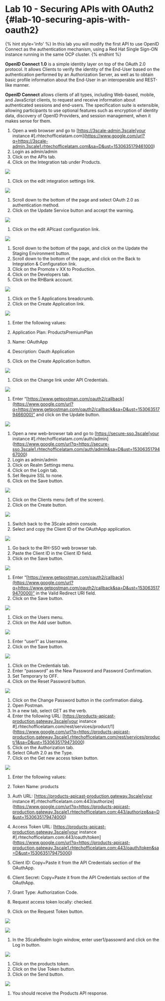 # Lab 10 - Securing APIs with OAuth2 {#lab-10-securing-apis-with-oauth2}

{% hint style='info' %}
In this lab you will modify the first API to use OpenID Connect as the authentication mechanism, using a Red Hat Single Sign-ON instance running in the same OCP cluster.
{% endhint %}

**OpenID Connect 1.0** is a simple identity layer on top of the OAuth 2.0 protocol. It allows Clients to verify the identity of the End-User based on the authentication performed by an Authorization Server, as well as to obtain basic profile information about the End-User in an interoperable and REST-like manner.

**OpenID Connect** allows clients of all types, including Web-based, mobile, and JavaScript clients, to request and receive information about authenticated sessions and end-users. The specification suite is extensible, allowing participants to use optional features such as encryption of identity data, discovery of OpenID Providers, and session management, when it makes sense for them.







1.  Open a web browser and go to [https://3scale-admin.3scale[your instance #].rhtechofficelatam.com](https://www.google.com/url?q=https://3scale-admin.3scale1.rhtechofficelatam.com&sa=D&ust=1530635179461000) 
2.  Login as admin/admin
3.  Click on the APIs tab.
4.  Click on the Integration tab under Products.

![](images/image160.png)

1.  Click on the edit integration settings link.

![](images/image40.png)

1.  Scroll down to the bottom of the page and select OAuth 2.0 as authentication method.
2.  Click on the Update Service button and accept the warning.

![](images/image61.png)

1.  Click on the  edit APIcast configuration link.

![](images/image101.png)

1.  Scroll down to the bottom of the page, and click on the Update the Staging Environment button.
2.  Scroll down to the bottom of the page, and click on the  Back to Integration &amp; Configuration link.
3.  Click on the Promote v XX to Production.
4.  Click on the Developers tab.
5.  Click on the RHBank account.

![](images/image29.png)

1.  Click on the 5 Applications breadcrumb.
2.  Click on the Create Application link.

![](images/image78.png)

1.  Enter the following values:

1.  Application Plan: ProductsPremiumPlan
2.  Name: OAuthApp
3.  Description: Oauth Application

1.  Click on the Create Application button.

![](images/image154.png)

1.  Click on the Change link under  API Credentials.

![](images/image55.png)

1.  Enter “[https://www.getpostman.com/oauth2/callback](https://www.google.com/url?q=https://www.getpostman.com/oauth2/callback&sa=D&ust=1530635179466000)” and click on the Update button.

![](images/image133.png)

1.  Open a new web-browser tab and go to [https://secure-sso.3scale[your instance #].rhtechofficelatam.com/auth/admin](https://www.google.com/url?q=https://secure-sso.3scale1.rhtechofficelatam.com/auth/admin&sa=D&ust=1530635179467000) 
2.  Login as admin/admin
3.  Click on Realm Settings menu.
4.  Click on the Login tab.
5.  Set Require SSL to none.
6.  Click on the Save button.

![](images/image19.png)

1.  Click on the Clients menu (left of the screen).
2.  Click on the Create button.

![](images/image27.png)

1.  Switch back to the 3Scale admin console.
2.  Select and copy the Client ID of the OAuthApp application.

![](images/image37.png)

1.  Go back to the RH-SSO web browser tab.
2.  Paste the Client ID in the Client ID field.
3.  Click on the Save button.

![](images/image149.png)

1.  Enter “[https://www.getpostman.com/oauth2/callback](https://www.google.com/url?q=https://www.getpostman.com/oauth2/callback&sa=D&ust=1530635179470000)” in the Valid Redirect URI field.
2.  Click on the Save button.

![](images/image23.png)

1.  Click on the Users menu.
2.  Click on the Add user button.

![](images/image6.png)

1.  Enter “user1” as Username.
2.  Click on the Save button.

![](images/image9.png)

1.  Click on the Credentials tab.
2.  Enter “password” as the New Password and Password Confirmation.
3.  Set Temporary  to OFF.
4.  Click on the Reset Password button.

![](images/image70.png)

1.  Click on the Change Password button in the confirmation dialog.
2.  Open Postman.
3.  In a new tab, select GET as the verb.
4.  Enter the following URL: [https://products-apicast-production.gateway.3scale[your instance #].rhtechofficelatam.com/rest/services/product/1](https://www.google.com/url?q=https://products-apicast-production.gateway.3scale1.rhtechofficelatam.com/rest/services/product/1&sa=D&ust=1530635179473000) 
5.  Click on the Authorization tab.
6.  Select OAuth 2.0 as the Type.
7.  Click on the Get new access token button.

![](images/image16.png)

1.  Enter the following values:

1.  Token Name: products
2.  Auth URL: [https://products-apicast-production.gateway.3scale[your instance #].rhtechofficelatam.com:443/authorize](https://www.google.com/url?q=https://products-apicast-production.gateway.3scale1.rhtechofficelatam.com:443/authorize&sa=D&ust=1530635179474000) 
3.  Access Token URL: [https://products-apicast-production.gateway.3scale[your instance #].rhtechofficelatam.com:443/oauth/token](https://www.google.com/url?q=https://products-apicast-production.gateway.3scale1.rhtechofficelatam.com:443/oauth/token&sa=D&ust=1530635179475000) 
4.  Client ID: Copy+Paste it from the API Credentials section of the OAuthApp.
5.  Client Secret: Copy+Paste it from the API Credentials section of the OAuthApp.
6.  Grant Type: Authorization Code.
7.  Request access token locally: checked.

1.  Click on the Request Token button.

![](images/image105.png)

![](images/image178.png)

1.  In the 3ScaleRealm login window, enter user1/passowrd and click on the Log in button.

![](images/image95.png)

1.  Click on the products token.
2.  Click on the Use Token button.
3.  Click on the Send button.

![](images/image72.png)

1.  You should receive the Products API response.